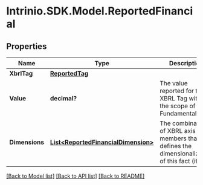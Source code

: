# Intrinio.SDK.Model.ReportedFinancial
## Properties

Name | Type | Description | Notes
------------ | ------------- | ------------- | -------------
**XbrlTag** | [**ReportedTag**](ReportedTag.md) |  | [optional] 
**Value** | **decimal?** | The value reported for the XBRL Tag within the scope of the Fundamental | [optional] 
**Dimensions** | [**List&lt;ReportedFinancialDimension&gt;**](ReportedFinancialDimension.md) | The combination of XBRL axis and members that defines the dimensionalization of this fact (if any) | [optional] 

[[Back to Model list]](../README.md#documentation-for-models) [[Back to API list]](../README.md#documentation-for-api-endpoints) [[Back to README]](../README.md)

